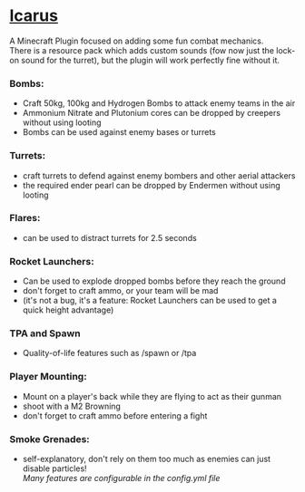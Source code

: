 # [Icarus](https://github.com/kehessen/Icarus/releases/latest)

A Minecraft Plugin focused on adding some fun combat mechanics.\
There is a resource pack which adds custom sounds (fow now just the lock-on sound for the turret), but the plugin will work perfectly fine without it.

### Bombs:
  - Craft 50kg, 100kg and Hydrogen Bombs to attack enemy teams in the air
  - Ammonium Nitrate and Plutonium cores can be dropped by creepers without using looting
  - Bombs can be used against enemy bases or turrets

### Turrets: 
  - craft turrets to defend against enemy bombers and other aerial attackers
  - the required ender pearl can be dropped by Endermen without using looting

### Flares:
  - can be used to distract turrets for 2.5 seconds

### Rocket Launchers:
  - Can be used to explode dropped bombs before they reach the ground
  - don't forget to craft ammo, or your team will be mad
  - (it's not a bug, it's a feature: Rocket Launchers can be used to get a quick height advantage)

### TPA and Spawn
  - Quality-of-life features such as /spawn or /tpa

### Player Mounting:
  - Mount on a player's back while they are flying to act as their gunman
  - shoot with a M2 Browning
  - don't forget to craft ammo before entering a fight

### Smoke Grenades: 
  - self-explanatory, don't rely on them too much as enemies can just disable particles!
\
_Many features are configurable in the config.yml file_
